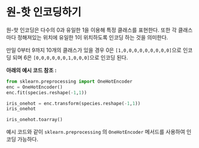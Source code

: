 # 원-핫 인코딩하기

원-핫 인코딩은 다수의 0과 유일한 1을 이용해 특정 클래스를 표현한다.
또한 각 클래스마다 정해져있는 위치에 유일한 1이 위치하도록 인코딩 하는 것을 의미한다.

만일 0부터 9까지 10개의 클래스가 있을 경우 0은 ```[1,0,0,0,0,0,0,0,0,0]```으로 인코딩 되며 6은
```[0,0,0,0,0,0,1,0,0,0]```으로 인코딩 된다.

<b>아래의 예시 코드 참조 :</b>
```python
from sklearn.preprocessing import OneHotEncoder
enc = OneHotEncoder()
enc.fit(species.reshape(-1,1))

iris_onehot = enc.transform(species.reshape(-1,1))
iris_onehot

iris_onehot.toarray()
```

예시 코드와 같이 ```sklearn.preprocessing``` 의 ```OneHotEncoder``` 메서드를 사용하여 인코딩 가능하다.

